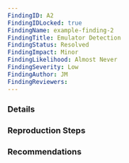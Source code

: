 ```yaml
---
FindingID: A2 
FindingIDLocked: true
FindingName: example-finding-2
FindingTitle: Emulator Detection
FindingStatus: Resolved
FindingImpact: Minor 
FindingLikelihood: Almost Never
FindingSeverity: Low
FindingAuthor: JM
FindingReviewers: 
---
```


### Details


### Reproduction Steps



### Recommendations


